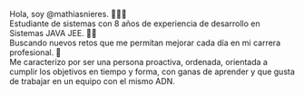 Hola, soy @mathiasnieres. 🙋🏾‍♂️ <br>
Estudiante de sistemas con 8 años de experiencia de desarrollo en Sistemas JAVA JEE. 🧑‍💻 <br>
Buscando nuevos retos que me permitan mejorar cada día en mi carrera profesional. 👀 <br>
Me caracterizo por ser una persona proactiva, ordenada, orientada a cumplir los objetivos en tiempo y forma, con ganas de aprender y que gusta de trabajar en un equipo con el mismo ADN. 

<!---
mathiasnieres/mathiasnieres is a ✨ special ✨ repository because its `README.md` (this file) appears on your GitHub profile.
You can click the Preview link to take a look at your changes.
--->
